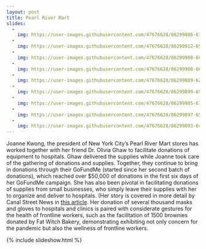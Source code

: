 ```yaml
---
layout: post
title: Pearl River Mart 
slides:
  -
    img: https://user-images.githubusercontent.com/47676628/86299886-611aeb80-bbcf-11ea-97a9-0108f0d9837f.jpg
  -
    img: https://user-images.githubusercontent.com/47676628/86299912-69732680-bbcf-11ea-80be-6204eedabedd.jpg
  -
    img: https://user-images.githubusercontent.com/47676628/86299908-68da9000-bbcf-11ea-9801-8f6a6e4ec801.jpg
  -
    img: https://user-images.githubusercontent.com/47676628/86299900-66783600-bbcf-11ea-93d1-244fe7e21045.jpg
  -
    img: https://user-images.githubusercontent.com/47676628/86299889-62e4af00-bbcf-11ea-8841-bc518f6212ef.jpg
  -
    img: https://user-images.githubusercontent.com/47676628/86299899-65df9f80-bbcf-11ea-97a8-89910ee18bd7.jpg
  -
    img: https://user-images.githubusercontent.com/47676628/86299905-67a96300-bbcf-11ea-839f-d2ddb7c7eca1.jpg
  -
    img: https://user-images.githubusercontent.com/47676628/86299897-65470900-bbcf-11ea-9d3b-c212a5a0799d.jpg
  -
    img: https://user-images.githubusercontent.com/47676628/86299893-6415dc00-bbcf-11ea-9f8f-e3857c88afdc.jpg
---
```


Joanne Kwong, the president of New York City’s Pearl River Mart stores has worked together with her friend Dr. Olivia Ghaw to facilitate donations of equipment to hospitals. Ghaw delivered the supplies while Joanne took care of the gathering of donations and supplies. Together, they continue to bring in donations through their GoFundMe (started since her second batch of donations), which reached over $50,000 of donations in the first six days of her GoFundMe campaign. She has also been pivotal in facilitating donations of supplies from small businesses, who simply leave their supplies with her to organize and deliver to hospitals. (Her story is covered in more detail by Canal Street News in [this article](https://www.canalstreetnews.com/news/pearl-river-mart-continues-to-radicalize-new-york-city). Her donation of several thousand masks and gloves to hospitals and clinics is paired with considerate gestures for the health of frontline workers, such as the facilitation of 1500 brownies donated by Fat Witch Bakery, demonstrating exhibiting not only concern for the pandemic but also the wellness of frontline workers. 

{% include slideshow.html %}
